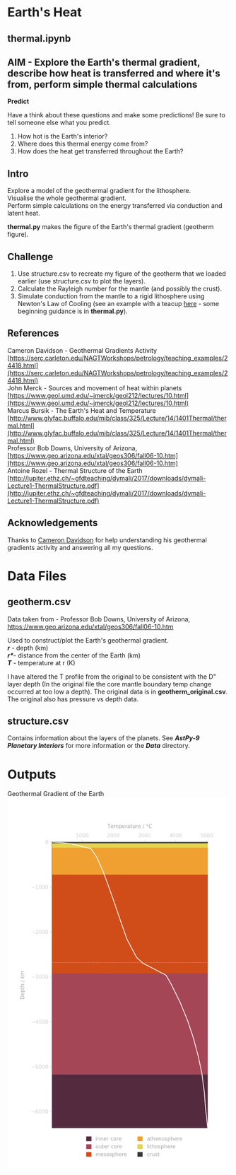 # Earth's Heat

## thermal.ipynb
## AIM - Explore the Earth's thermal gradient, describe how heat is transferred and where it's from, perform simple thermal calculations

**Predict**

Have a think about these questions and make some predictions! Be sure to tell someone else what you predict.

1) How hot is the Earth's interior?  
2) Where does this thermal energy come from?  
3) How does the heat get transferred throughout the Earth? 

## Intro

Explore a model of the geothermal gradient for the lithosphere.  
Visualise the whole geothermal gradient.  
Perform simple calculations on the energy transferred via conduction and latent heat.

**thermal.py** makes the figure of the Earth's thermal gradient (geotherm figure).

## Challenge

1) Use structure.csv to recreate my figure of the geotherm that we loaded earlier (use structure.csv to plot the layers).  
2) Calculate the Rayleigh number for the mantle (and possibly the crust).  
3) Simulate conduction from the mantle to a rigid lithosphere using Newton's Law of Cooling (see an example with a teacup [here](http://greenteapress.com/modsimpy/ModSimPy3.pdf) - some beginning guidance is in **thermal.py**).

## References

Cameron Davidson - Geothermal Gradients Activity [https://serc.carleton.edu/NAGTWorkshops/petrology/teaching_examples/24418.html](https://serc.carleton.edu/NAGTWorkshops/petrology/teaching_examples/24418.html)  
John Merck - Sources and movement of heat within planets [https://www.geol.umd.edu/~jmerck/geol212/lectures/10.html](https://www.geol.umd.edu/~jmerck/geol212/lectures/10.html)  
Marcus Bursik - The Earth's Heat and Temperature [http://www.glyfac.buffalo.edu/mib/class/325/Lecture/14/1401Thermal/thermal.html](http://www.glyfac.buffalo.edu/mib/class/325/Lecture/14/1401Thermal/thermal.html)  
Professor Bob Downs, University of Arizona, [https://www.geo.arizona.edu/xtal/geos306/fall06-10.htm](https://www.geo.arizona.edu/xtal/geos306/fall06-10.htm)  
Antoine Rozel - Thermal Structure of the Earth [http://jupiter.ethz.ch/~gfdteaching/dymali/2017/downloads/dymali-Lecture1-ThermalStructure.pdf](http://jupiter.ethz.ch/~gfdteaching/dymali/2017/downloads/dymali-Lecture1-ThermalStructure.pdf)

## Acknowledgements

Thanks to [Cameron Davidson](https://apps.carleton.edu/profiles/cdavidso/) for help understanding his geothermal gradients activity and answering all my questions.

# Data Files

## geotherm.csv

Data taken from - Professor Bob Downs, University of Arizona, https://www.geo.arizona.edu/xtal/geos306/fall06-10.htm

Used to construct/plot the Earth's geothermal gradient.  
***r*** - depth (km)  
***r\****- distance from the center of the Earth (km)  
***T*** - temperature at r (K)  

I have altered the T profile from the original to be consistent with the D" layer depth (In the original file the core mantle boundary temp change occurred at too low a depth). The original data is in **geotherm_original.csv**. The original also has pressure vs depth data.

## structure.csv

Contains information about the layers of the planets.
See ***AstPy-9 Planetary Interiors*** for more information or the ***Data*** directory.

# Outputs

Geothermal Gradient of the Earth
![AstroWelcome](./geotherm.png)
